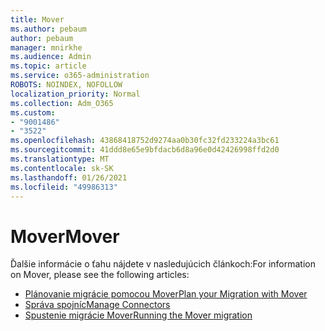 ```yaml
---
title: Mover
ms.author: pebaum
author: pebaum
manager: mnirkhe
ms.audience: Admin
ms.topic: article
ms.service: o365-administration
ROBOTS: NOINDEX, NOFOLLOW
localization_priority: Normal
ms.collection: Adm_O365
ms.custom:
- "9001486"
- "3522"
ms.openlocfilehash: 43868418752d9274aa0b30fc32fd233224a3bc61
ms.sourcegitcommit: 41ddd8e65e9bfdacb6d8a96e0d42426998ffd2d0
ms.translationtype: MT
ms.contentlocale: sk-SK
ms.lasthandoff: 01/26/2021
ms.locfileid: "49986313"
---
```

# <a name="mover"></a><span data-ttu-id="5f7f3-102">Mover</span><span class="sxs-lookup"><span data-stu-id="5f7f3-102">Mover</span></span>

<span data-ttu-id="5f7f3-103">Ďalšie informácie o ťahu nájdete v nasledujúcich článkoch:</span><span class="sxs-lookup"><span data-stu-id="5f7f3-103">For information on Mover, please see the following articles:</span></span>

- [<span data-ttu-id="5f7f3-104">Plánovanie migrácie pomocou Mover</span><span class="sxs-lookup"><span data-stu-id="5f7f3-104">Plan your Migration with Mover</span></span>](https://docs.microsoft.com/sharepointmigration/mover-plan-migration)
- [<span data-ttu-id="5f7f3-105">Správa spojníc</span><span class="sxs-lookup"><span data-stu-id="5f7f3-105">Manage Connectors</span></span>](https://docs.microsoft.com/sharepointmigration/mover-manage-connectors)
- [<span data-ttu-id="5f7f3-106">Spustenie migrácie Mover</span><span class="sxs-lookup"><span data-stu-id="5f7f3-106">Running the Mover migration</span></span>](https://docs.microsoft.com/sharepointmigration/mover-running-migration)
